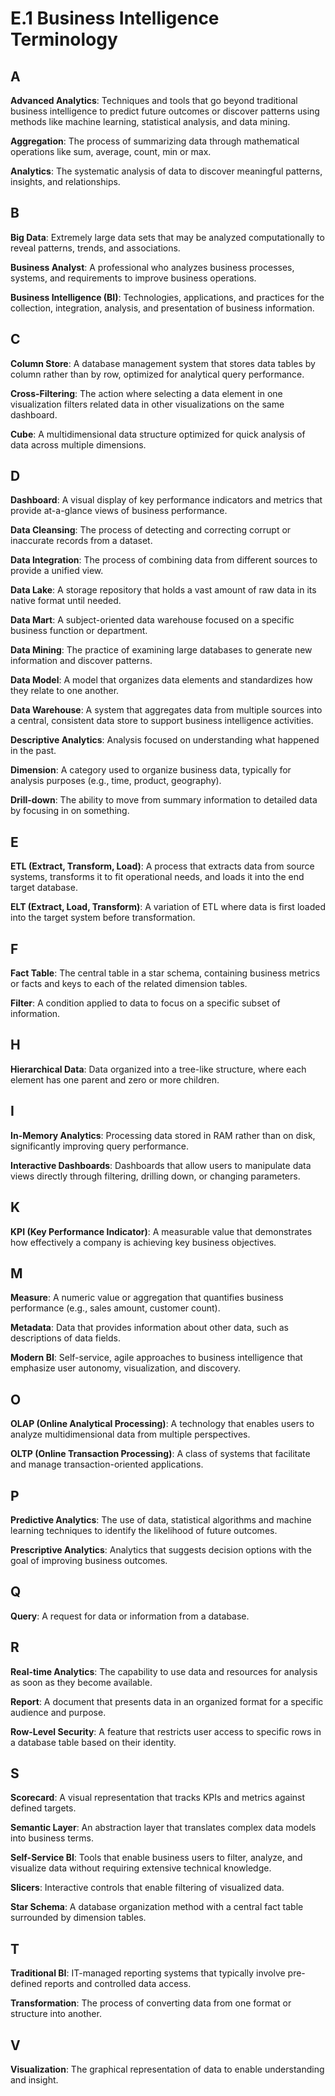# E.1 Business Intelligence Terminology

## A

**Advanced Analytics**: Techniques and tools that go beyond traditional business intelligence to predict future outcomes or discover patterns using methods like machine learning, statistical analysis, and data mining.

**Aggregation**: The process of summarizing data through mathematical operations like sum, average, count, min or max.

**Analytics**: The systematic analysis of data to discover meaningful patterns, insights, and relationships.

## B

**Big Data**: Extremely large data sets that may be analyzed computationally to reveal patterns, trends, and associations.

**Business Analyst**: A professional who analyzes business processes, systems, and requirements to improve business operations.

**Business Intelligence (BI)**: Technologies, applications, and practices for the collection, integration, analysis, and presentation of business information.

## C

**Column Store**: A database management system that stores data tables by column rather than by row, optimized for analytical query performance.

**Cross-Filtering**: The action where selecting a data element in one visualization filters related data in other visualizations on the same dashboard.

**Cube**: A multidimensional data structure optimized for quick analysis of data across multiple dimensions.

## D

**Dashboard**: A visual display of key performance indicators and metrics that provide at-a-glance views of business performance.

**Data Cleansing**: The process of detecting and correcting corrupt or inaccurate records from a dataset.

**Data Integration**: The process of combining data from different sources to provide a unified view.

**Data Lake**: A storage repository that holds a vast amount of raw data in its native format until needed.

**Data Mart**: A subject-oriented data warehouse focused on a specific business function or department.

**Data Mining**: The practice of examining large databases to generate new information and discover patterns.

**Data Model**: A model that organizes data elements and standardizes how they relate to one another.

**Data Warehouse**: A system that aggregates data from multiple sources into a central, consistent data store to support business intelligence activities.

**Descriptive Analytics**: Analysis focused on understanding what happened in the past.

**Dimension**: A category used to organize business data, typically for analysis purposes (e.g., time, product, geography).

**Drill-down**: The ability to move from summary information to detailed data by focusing in on something.

## E

**ETL (Extract, Transform, Load)**: A process that extracts data from source systems, transforms it to fit operational needs, and loads it into the end target database.

**ELT (Extract, Load, Transform)**: A variation of ETL where data is first loaded into the target system before transformation.

## F

**Fact Table**: The central table in a star schema, containing business metrics or facts and keys to each of the related dimension tables.

**Filter**: A condition applied to data to focus on a specific subset of information.

## H

**Hierarchical Data**: Data organized into a tree-like structure, where each element has one parent and zero or more children.

## I

**In-Memory Analytics**: Processing data stored in RAM rather than on disk, significantly improving query performance.

**Interactive Dashboards**: Dashboards that allow users to manipulate data views directly through filtering, drilling down, or changing parameters.

## K

**KPI (Key Performance Indicator)**: A measurable value that demonstrates how effectively a company is achieving key business objectives.

## M

**Measure**: A numeric value or aggregation that quantifies business performance (e.g., sales amount, customer count).

**Metadata**: Data that provides information about other data, such as descriptions of data fields.

**Modern BI**: Self-service, agile approaches to business intelligence that emphasize user autonomy, visualization, and discovery.

## O

**OLAP (Online Analytical Processing)**: A technology that enables users to analyze multidimensional data from multiple perspectives.

**OLTP (Online Transaction Processing)**: A class of systems that facilitate and manage transaction-oriented applications.

## P

**Predictive Analytics**: The use of data, statistical algorithms and machine learning techniques to identify the likelihood of future outcomes.

**Prescriptive Analytics**: Analytics that suggests decision options with the goal of improving business outcomes.

## Q

**Query**: A request for data or information from a database.

## R

**Real-time Analytics**: The capability to use data and resources for analysis as soon as they become available.

**Report**: A document that presents data in an organized format for a specific audience and purpose.

**Row-Level Security**: A feature that restricts user access to specific rows in a database table based on their identity.

## S

**Scorecard**: A visual representation that tracks KPIs and metrics against defined targets.

**Semantic Layer**: An abstraction layer that translates complex data models into business terms.

**Self-Service BI**: Tools that enable business users to filter, analyze, and visualize data without requiring extensive technical knowledge.

**Slicers**: Interactive controls that enable filtering of visualized data.

**Star Schema**: A database organization method with a central fact table surrounded by dimension tables.

## T

**Traditional BI**: IT-managed reporting systems that typically involve pre-defined reports and controlled data access.

**Transformation**: The process of converting data from one format or structure into another.

## V

**Visualization**: The graphical representation of data to enable understanding and insight. 